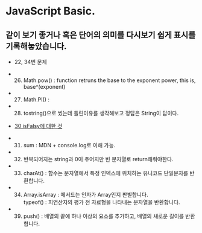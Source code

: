 # JavaScript Basic.

## 같이 보기 좋거나 혹은 단어의 의미를 다시보기 쉽게 표시를 기록해놓았습니다.


- 22, 34번 문제

- 26. Math.pow() : function retruns the base to the exponent power, this is, base^(exponent)
- 27. Math.PI() : 
- 28. tostring()으로 썼는데 틀린이유를 생각해보고 정답은 String이 답이다.
- [30 isFalsy에 대한 것](https://developer.mozilla.org/ko/docs/Glossary/Falsy)
- 31. sum : MDN + console.log로 이해 가능.
- 32. 반복되어지는 string과 0이 주어지만 빈 문자열로 return해줘야한다.
- 33. charAt() : 함수는 문자열에서 특정 인덱스에 위치하는 유니코드 단일문자를 반환합니다. 
- 34. Array.isArray : 메서드는 인자가 Array인지 판별합니다.  
      typeof() : 피연산자의 평가 전 자료형을 나타내는 문자열을 반환합니다.
- 39. push() : 배열의 끝에 하나 이상의 요소를 추가하고, 배열의 새로운 길이를 반환합니다.